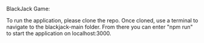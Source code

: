 BlackJack Game:

To run the application, please clone the repo. Once cloned, use a terminal to navigate to the blackjack-main folder. From there you can enter "npm run" to start the application on localhost:3000.